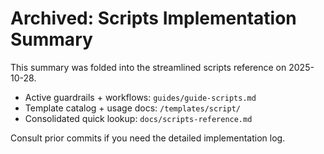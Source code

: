 # Archived: Scripts Implementation Summary

This summary was folded into the streamlined scripts reference on 2025-10-28.

- Active guardrails + workflows: `guides/guide-scripts.md`
- Template catalog + usage docs: `/templates/script/`
- Consolidated quick lookup: `docs/scripts-reference.md`

Consult prior commits if you need the detailed implementation log.